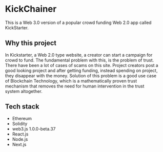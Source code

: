 # KickChainer

This is a Web 3.0 version of a popular crowd funding Web 2.0 app called KickStarter.

## Why this project

In Kickstarter, a Web 2.0 type website, a creator can start a campaign for crowd to fund. The fundamental problem with this, is the problem of trust. There have been a lot of cases of scams on this site. Project creators post a good looking project and after getting funding, instead spending on project, they disappear with the money. Solution of this problem is a good use case of Blockchain Technology, which is a mathematically proven trust mechanism that removes the need for human intervention in the trust system altogether.

## Tech stack

- Ethereum
- Solidity
- web3.js 1.0.0-beta.37
- React.js
- Node.js
- Next.js
